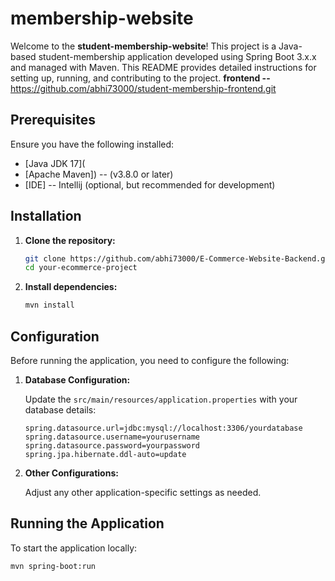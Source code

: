 # membership-website

Welcome to the **student-membership-website**! This project is a Java-based student-membership application developed using Spring Boot 3.x.x and managed with Maven. This README provides detailed instructions for setting up,  running, and contributing to the project.
**frontend --** https://github.com/abhi73000/student-membership-frontend.git


## Prerequisites

Ensure you have the following installed:

- [Java JDK 17](
- [Apache Maven]) -- (v3.8.0 or later)
- [IDE] -- Intellij (optional, but recommended for development)

## Installation

1. **Clone the repository:**

    ```bash
    git clone https://github.com/abhi73000/E-Commerce-Website-Backend.git
    cd your-ecommerce-project
    ```

2. **Install dependencies:**

    ```bash
    mvn install
    ```

## Configuration

Before running the application, you need to configure the following:

1. **Database Configuration:**

    Update the `src/main/resources/application.properties` with your database details:

    ```properties
    spring.datasource.url=jdbc:mysql://localhost:3306/yourdatabase
    spring.datasource.username=yourusername
    spring.datasource.password=yourpassword
    spring.jpa.hibernate.ddl-auto=update
    ```

2. **Other Configurations:**

    Adjust any other application-specific settings as needed.

## Running the Application

To start the application locally:

```bash
mvn spring-boot:run
